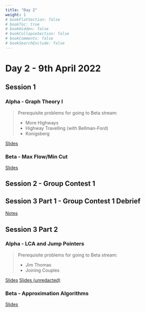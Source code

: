 ```yaml
---
title: "Day 2"
weight: 1
# bookFlatSection: false
# bookToc: true
# bookHidden: false
# bookCollapseSection: false
# bookComments: false
# bookSearchExclude: false
---
```


# Day 2 - 9th April 2022

## Session 1

### Alpha - Graph Theory I

> Prerequisite problems for going to Beta stream:
> - More Highways
> - Highway Travelling (with Bellman-Ford)
> - Konigsberg

[Slides](/april/2022/alphagt1.pdf)

### Beta - Max Flow/Min Cut

[Slides](/april/2022/betagt1.pdf)

## Session 2 - Group Contest 1

## Session 3 Part 1 - Group Contest 1 Debrief

[Notes](/april/2022/groupcontest1debrief.pdf)

## Session 3 Part 2

### Alpha - LCA and Jump Pointers
> Prerequisite problems for going to Beta stream:
> - Jim Thomas
> - Joining Couples

[Slides](/april/2022/alphamini-redacted.pdf)
[Slides (unredacted)](/april/2022/alphamini.pdf)

### Beta - Approximation Algorithms
[Slides](/april/2022/betamini.pdf)
